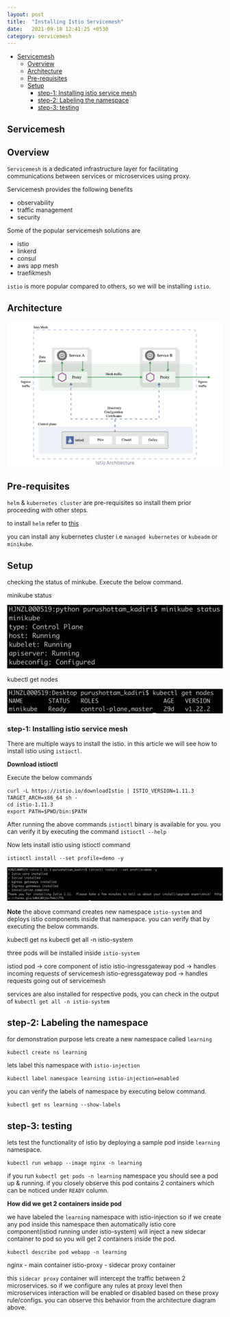 ```yaml
---
layout: post
title:  "Installing Istio Servicemesh"
date:   2021-09-18 12:41:25 +0530
category: servicemesh
---
```


- [Servicemesh](#servicemesh)
   - [Overview](#overview)
   - [Architecture](#architecture)
   - [Pre-requisites](#pre-requisites)
   - [Setup](#setup)
       - [step-1: Installing istio service mesh](#step-1-installing-istio-service-mesh)
       - [step-2: Labeling the namespace](#step-2-labeling-the-namespace)
       - [step-3: testing](#step-3-testing)
    

## Servicemesh

## Overview

`Servicemesh` is a dedicated infrastructure layer for facilitating communications between services or microservices using proxy.

Servicemesh provides the following benefits

- observability
- traffic management
- security

Some of the popular servicemesh solutions are

- istio
- linkerd
- consul 
- aws app mesh
- traefikmesh

`istio` is more popular compared to others, so we will be installing `istio`.

## Architecture

![alt text](/assets/images/istio-architecture.png)

## Pre-requisites

`helm` & `kubernetes cluster` are pre-requisites so install them prior proceeding with other steps.

to install `helm` refer to [this](https://helm.sh/docs/intro/install/)

you can install any kubernetes cluster i.e `managed kubernetes` or `kubeadm` or `minikube`. 

## Setup

checking the status of minkube. Execute the below command.

minikube status

![alt text](/assets/images/minikube-status.png)

kubectl get nodes

![alt text](/assets/images/kubectl-getnodes.png)

### step-1: Installing istio service mesh

There are multiple ways to install the istio. in this article we will see how to install istio using `istioctl`. 

**Download istioctl**

Execute the below commands

```
curl -L https://istio.io/downloadIstio | ISTIO_VERSION=1.11.3 TARGET_ARCH=x86_64 sh -
cd istio-1.11.3
export PATH=$PWD/bin:$PATH
```

After running the above commands `istioctl` binary is available for you. you can verify it by executing the command `istioctl --help`

Now lets install istio using istioctl command

```
istioctl install --set profile=demo -y
```

![alt text](/assets/images/istio-install.png)

**Note** the above command creates new namespace `istio-system` and deploys istio components inside that namespace. you can verify that by executing the below commands.

kubectl get ns
kubectl get all -n istio-system

three pods will be installed inside `istio-system`

istiod pod -> core component of istio
istio-ingressgateway pod -> handles incoming requests of servicemesh
istio-egressgateway pod -> handles requests going out of servicemesh

services are also installed for respective pods, you can check in the output of `kubectl get all -n istio-system`

## step-2: Labeling the namespace

for demonstration purpose lets create a new namespace called `learning`

```
kubectl create ns learning
```

lets label this namespace with `istio-injection`

```
kubectl label namespace learning istio-injection=enabled
````

you can verify the labels of namespace by executing below command.

```
kubectl get ns learning --show-labels
```

## step-3: testing

lets test the functionality of istio by deploying a sample pod inside `learning` namespace.

```
kubectl run webapp --image nginx -n learning
```

if you run `kubectl get pods -n learning` namespace you should see a pod up & running. if you closely observe this pod contains 2 containers which can be noticed under `READY` column.

**How did we get 2 containers inside pod**

we have labeled the `learning` namespace with istio-injection so if we create any pod inside this namespace then automatically istio core component(istiod running under istio-system) will inject a new sidecar container to pod so you will get 2 containers inside the pod.

```
kubectl describe pod webapp -n learning
```

nginx - main container
istio-proxy - sidecar proxy container

this `sidecar proxy` container will intercept the traffic between 2 microservices. so if we configure any rules at proxy level then microservices interaction will be enabled or disabled based on these proxy rule/configs. you can observe this behavior from the architecture diagram above.


